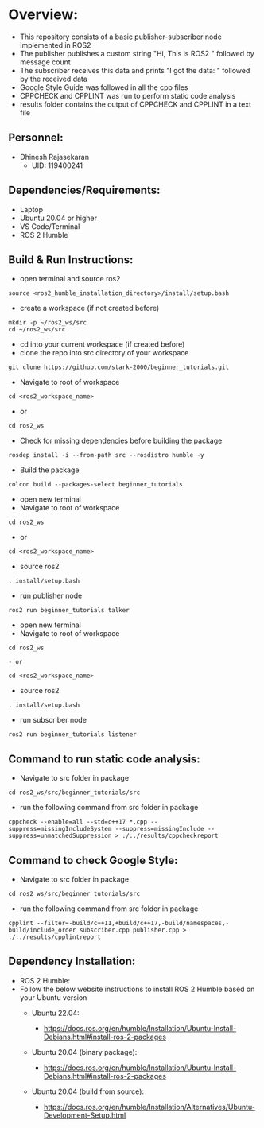 # Overview:
 - This repository consists of a basic publisher-subscriber node implemented in ROS2
 - The publisher publishes a custom string "Hi, This is ROS2 " followed by message count
 - The subscriber receives this data and prints "I got the data: " followed by the received data
 - Google Style Guide was followed in all the cpp files
 - CPPCHECK and CPPLINT was run to perform static code analysis
 - results folder contains the output of CPPCHECK and CPPLINT in a text file

## Personnel:
 - Dhinesh Rajasekaran 
    - UID: 119400241

## Dependencies/Requirements: 
 - Laptop
 - Ubuntu 20.04 or higher
 - VS Code/Terminal
 - ROS 2 Humble

## Build & Run Instructions:
 - open terminal and source ros2
 ```
 source <ros2_humble_installation_directory>/install/setup.bash
 ```

 - create a workspace (if not created before)
 ```
 mkdir -p ~/ros2_ws/src
 cd ~/ros2_ws/src
 ```

 - cd into your current workspace (if created before)
 - clone the repo into src directory of your workspace
 ```
 git clone https://github.com/stark-2000/beginner_tutorials.git
 ```

 - Navigate to root of workspace
 ```
 cd <ros2_workspace_name>
 ```
   - or
 ```
 cd ros2_ws
 ```

 - Check for missing dependencies before building the package
 ```
 rosdep install -i --from-path src --rosdistro humble -y
 ```

 - Build the package
 ```
 colcon build --packages-select beginner_tutorials
 ```

 - open new terminal
 - Navigate to root of workspace
 ```
 cd ros2_ws
 ```
   - or
 ```
 cd <ros2_workspace_name>
 ```

 - source ros2
 ```
 . install/setup.bash
 ```

 - run publisher node
 ```
 ros2 run beginner_tutorials talker
 ```

 - open new terminal
 - Navigate to root of workspace
 ```
 cd ros2_ws
 ```
    - or
 ```
 cd <ros2_workspace_name>
 ```

 - source ros2
 ```
 . install/setup.bash
 ```

 - run subscriber node
 ```
 ros2 run beginner_tutorials listener
 ```

## Command to run static code analysis:
 - Navigate to src folder in package
 ```
 cd ros2_ws/src/beginner_tutorials/src
 ```
 - run the following command from src folder in package
 ```
 cppcheck --enable=all --std=c++17 *.cpp --suppress=missingIncludeSystem --suppress=missingInclude --suppress=unmatchedSuppression > ./../results/cppcheckreport
 ```

## Command to check Google Style:
 - Navigate to src folder in package
 ```
 cd ros2_ws/src/beginner_tutorials/src
 ```
 - run the following command from src folder in package
 ```
 cpplint --filter=-build/c++11,+build/c++17,-build/namespaces,-build/include_order subscriber.cpp publisher.cpp > ./../results/cpplintreport
 ```
## Dependency Installation: 
- ROS 2 Humble:
- Follow the below website instructions to install ROS 2 Humble based on your Ubuntu version
  - Ubuntu 22.04:
    - https://docs.ros.org/en/humble/Installation/Ubuntu-Install-Debians.html#install-ros-2-packages
  
  - Ubuntu 20.04 (binary package):
    - https://docs.ros.org/en/humble/Installation/Ubuntu-Install-Debians.html#install-ros-2-packages

  - Ubuntu 20.04 (build from source):
    - https://docs.ros.org/en/humble/Installation/Alternatives/Ubuntu-Development-Setup.html